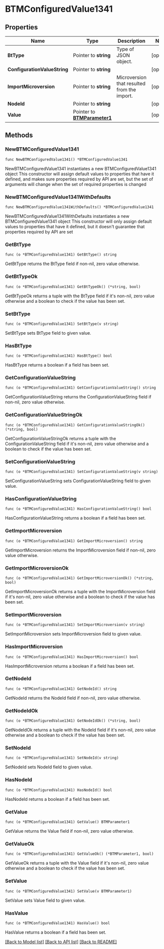 # BTMConfiguredValue1341

## Properties

Name | Type | Description | Notes
------------ | ------------- | ------------- | -------------
**BtType** | Pointer to **string** | Type of JSON object. | [optional] 
**ConfigurationValueString** | Pointer to **string** |  | [optional] 
**ImportMicroversion** | Pointer to **string** | Microversion that resulted from the import. | [optional] 
**NodeId** | Pointer to **string** |  | [optional] 
**Value** | Pointer to [**BTMParameter1**](BTMParameter1.md) |  | [optional] 

## Methods

### NewBTMConfiguredValue1341

`func NewBTMConfiguredValue1341() *BTMConfiguredValue1341`

NewBTMConfiguredValue1341 instantiates a new BTMConfiguredValue1341 object
This constructor will assign default values to properties that have it defined,
and makes sure properties required by API are set, but the set of arguments
will change when the set of required properties is changed

### NewBTMConfiguredValue1341WithDefaults

`func NewBTMConfiguredValue1341WithDefaults() *BTMConfiguredValue1341`

NewBTMConfiguredValue1341WithDefaults instantiates a new BTMConfiguredValue1341 object
This constructor will only assign default values to properties that have it defined,
but it doesn't guarantee that properties required by API are set

### GetBtType

`func (o *BTMConfiguredValue1341) GetBtType() string`

GetBtType returns the BtType field if non-nil, zero value otherwise.

### GetBtTypeOk

`func (o *BTMConfiguredValue1341) GetBtTypeOk() (*string, bool)`

GetBtTypeOk returns a tuple with the BtType field if it's non-nil, zero value otherwise
and a boolean to check if the value has been set.

### SetBtType

`func (o *BTMConfiguredValue1341) SetBtType(v string)`

SetBtType sets BtType field to given value.

### HasBtType

`func (o *BTMConfiguredValue1341) HasBtType() bool`

HasBtType returns a boolean if a field has been set.

### GetConfigurationValueString

`func (o *BTMConfiguredValue1341) GetConfigurationValueString() string`

GetConfigurationValueString returns the ConfigurationValueString field if non-nil, zero value otherwise.

### GetConfigurationValueStringOk

`func (o *BTMConfiguredValue1341) GetConfigurationValueStringOk() (*string, bool)`

GetConfigurationValueStringOk returns a tuple with the ConfigurationValueString field if it's non-nil, zero value otherwise
and a boolean to check if the value has been set.

### SetConfigurationValueString

`func (o *BTMConfiguredValue1341) SetConfigurationValueString(v string)`

SetConfigurationValueString sets ConfigurationValueString field to given value.

### HasConfigurationValueString

`func (o *BTMConfiguredValue1341) HasConfigurationValueString() bool`

HasConfigurationValueString returns a boolean if a field has been set.

### GetImportMicroversion

`func (o *BTMConfiguredValue1341) GetImportMicroversion() string`

GetImportMicroversion returns the ImportMicroversion field if non-nil, zero value otherwise.

### GetImportMicroversionOk

`func (o *BTMConfiguredValue1341) GetImportMicroversionOk() (*string, bool)`

GetImportMicroversionOk returns a tuple with the ImportMicroversion field if it's non-nil, zero value otherwise
and a boolean to check if the value has been set.

### SetImportMicroversion

`func (o *BTMConfiguredValue1341) SetImportMicroversion(v string)`

SetImportMicroversion sets ImportMicroversion field to given value.

### HasImportMicroversion

`func (o *BTMConfiguredValue1341) HasImportMicroversion() bool`

HasImportMicroversion returns a boolean if a field has been set.

### GetNodeId

`func (o *BTMConfiguredValue1341) GetNodeId() string`

GetNodeId returns the NodeId field if non-nil, zero value otherwise.

### GetNodeIdOk

`func (o *BTMConfiguredValue1341) GetNodeIdOk() (*string, bool)`

GetNodeIdOk returns a tuple with the NodeId field if it's non-nil, zero value otherwise
and a boolean to check if the value has been set.

### SetNodeId

`func (o *BTMConfiguredValue1341) SetNodeId(v string)`

SetNodeId sets NodeId field to given value.

### HasNodeId

`func (o *BTMConfiguredValue1341) HasNodeId() bool`

HasNodeId returns a boolean if a field has been set.

### GetValue

`func (o *BTMConfiguredValue1341) GetValue() BTMParameter1`

GetValue returns the Value field if non-nil, zero value otherwise.

### GetValueOk

`func (o *BTMConfiguredValue1341) GetValueOk() (*BTMParameter1, bool)`

GetValueOk returns a tuple with the Value field if it's non-nil, zero value otherwise
and a boolean to check if the value has been set.

### SetValue

`func (o *BTMConfiguredValue1341) SetValue(v BTMParameter1)`

SetValue sets Value field to given value.

### HasValue

`func (o *BTMConfiguredValue1341) HasValue() bool`

HasValue returns a boolean if a field has been set.


[[Back to Model list]](../README.md#documentation-for-models) [[Back to API list]](../README.md#documentation-for-api-endpoints) [[Back to README]](../README.md)


